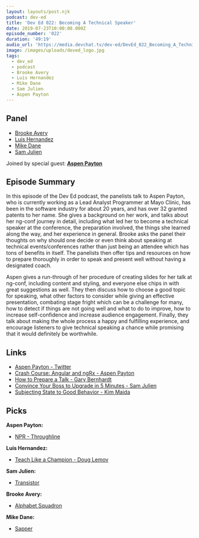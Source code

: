 ```yaml
---
layout: layouts/post.njk
podcast: dev-ed
title: 'Dev Ed 022: Becoming A Technical Speaker'
date: 2019-07-23T10:00:00.000Z
episode_number: '022'
duration: '49:19'
audio_url: 'https://media.devchat.tv/dev-ed/DevEd_022_Becoming_A_Technical_Speaker.mp3'
image: /images/uploads/deved_logo.jpg
tags:
  - dev_ed
  - podcast
  - Brooke Avery
  - Luis Hernandez
  - Mike Dane
  - Sam Julien
  - Aspen Payton
---
```

## Panel

* [Brooke Avery
  ](https://thinkster.io/)
* [Luis Hernandez
  ](https://lambdaschool.com/company/)
* [Mike Dane
  ](https://www.mikedane.com/)
* [Sam Julien
  ](https://twitter.com/samjulien?lang=en)

Joined by special guest: [**Aspen Payton**](https://www.linkedin.com/in/aspen-payton-28705479/)

## Episode Summary

In this episode of the Dev Ed podcast, the panelists talk to Aspen Payton, who is currently working as a Lead Analyst Programmer at Mayo Clinic, has been in the software industry for about 20 years, and has over 32 granted patents to her name. She gives a background on her work, and talks about her ng-conf journey in detail, including what led her to become a technical speaker at the conference, the preparation involved, the things she learned along the way, and her experience in general. Brooke asks the panel their thoughts on why should one decide or even think about speaking at technical events/conferences rather than just being an attendee which has tons of benefits in itself. The panelists then offer tips and resources on how to prepare thoroughly in order to speak and present well without having a designated coach. 

Aspen gives a run-through of her procedure of creating slides for her talk at ng-conf, including content and styling, and everyone else chips in with great suggestions as well. They then discuss how to choose a good topic for speaking, what other factors to consider while giving an effective presentation, combating stage fright which can be a challenge for many, how to detect if things are not going well and what to do to improve, how to increase self-confidence and increase audience engagement. Finally, they talk about making the whole process a happy and fulfilling experience, and encourage listeners to give technical speaking a chance while promising that it would definitely be worthwhile.

## Links

* [
  Aspen Payton - Twitter
  ](https://twitter.com/paytonmn)
* [Crash Course: Angular and ngRx - Aspen Payton
  ](https://www.youtube.com/watch?v=272KDxSIQBw)
* [How to Prepare a Talk - Gary Bernhardt
  ](https://www.deconstructconf.com/blog/how-to-prepare-a-talk)
* [Convince Your Boss to Upgrade in 5 Minutes - Sam Julien](https://www.youtube.com/watch?v=VS2qZe6ewZA)
* [Subjecting State to Good Behavior - Kim Maida
  ](https://www.youtube.com/watch?v=XuRpn8KXw6g&t=1s)

## Picks

**Aspen Payton:**

* [NPR - Throughline
  ](https://www.npr.org/podcasts/510333/throughline?t=1563306738221)

**Luis Hernandez:**

* [Teach Like a Champion - Doug Lemov
  ](https://teachlikeachampion.com/books/teach-like-champion-2-0)

**Sam Julien:**

* [Transistor
  ](https://www.supergiantgames.com/games/transistor/)

**Brooke Avery:**

* [Alphabet Squadron
  ](https://www.goodreads.com/book/show/42207529-alphabet-squadron)

**Mike Dane:**

* [Sapper
  ](https://sapper.svelte.dev/)
